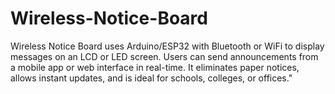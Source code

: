 # Wireless-Notice-Board
Wireless Notice Board uses Arduino/ESP32 with Bluetooth or WiFi to display messages on an LCD or LED screen. Users can send announcements from a mobile app or web interface in real-time. It eliminates paper notices, allows instant updates, and is ideal for schools, colleges, or offices."
